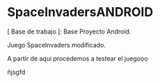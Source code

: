 # SpaceInvadersANDROID

[ Base de trabajo ]: Base Proyecto Android.

Juego SpaceInvaders modificado.

A partir de aqui procedemos a testear el juegooo

ñjsgfd
